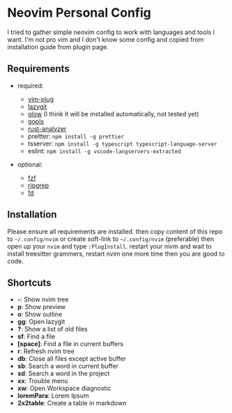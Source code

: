 # Neovim Personal Config

I tried to gather simple neovim config to work with languages and tools I want. I'm not pro vim and I don't know some config and copied from installation guide from plugin page.

## Requirements

-   required:

    -   [vim-plug](https://github.com/junegunn/vim-plug)
    -   [lazygit](https://github.com/jesseduffield/lazygit)
    -   [glow](https://github.com/charmbracelet/glow) (I think it will be installed automatically, not tested yet)
    -   [gopls](https://github.com/golang/tools/tree/master/gopls)
    -   [rust-analyzer](https://rust-analyzer.github.io/manual.html#installation)
    -   preitter: `npm install -g prettier`
    -   tsserver: `npm install -g typescript typescript-language-server`
    -   eslint: `npm install -g vscode-langservers-extracted`

-   optional:
    -   [fzf](https://github.com/junegunn/fzf.vim)
    -   [ripgrep](https://github.com/BurntSushi/ripgrep)
    -   [fd](https://github.com/sharkdp/fd)

## Installation

Please ensure all requirements are installed. then copy content of this repo to `~/.config/nvim` or create soft-link to `~/.config/nvim` (preferable) then open up your `nvim` and type `:PlugInstall`. restart your nivm and wait to install treesitter grammers, restart nvim one more time then you are good to code.

## Shortcuts

-   **-**: Show nvim tree
-   **<leader>p**: Show preview
-   **<leader>o**: Show outline
-   **<leader>gg**: Open lazygit
-   **<leader>?**: Show a list of old files
-   **<leader>sf**: Find a file
-   **<leader>[space]**: Find a file in current buffers
-   **<leader>r**: Refresh nvim tree
-   **<leader>db**: Close all files except active buffer
-   **<leader>sb**: Search a word in current buffer
-   **<leader>sd**: Search a word in the project
-   **<leader>xx**: Trouble menu
-   **<leader>xw**: Open Workspace diagnostic
-   **loremPara**: Lorem Ipsum
-   **2x2table**: Create a table in markdown
